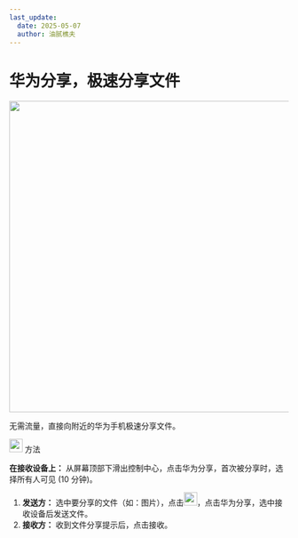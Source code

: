 ```yaml
---
last_update:
  date: 2025-05-07
  author: 油腻樵夫
---
```


# 华为分享，极速分享文件

<img src="https://tips-p01-drcn.dbankcdn.cn/MODEL/DOC/C00B031/resource/card/202502281vpXhm/zh-cn/image/figure/10044641_f002_Sharephone.png" width="560" height=""/>

无需流量，直接向附近的华为手机极速分享文件。

<img src="https://tips-p01-drcn.dbankcdn.cn/MODEL/EMUI/C00B030/resource/card/202503041becsx/zh-cn/image/common/buttons/fig_method.png" width="24" height="24"/> 方法

**在接收设备上：** 从屏幕顶部下滑出控制中心，点击华为分享，首次被分享时，选择所有人可见 (10 分钟)。

1.  **发送方：** 选中要分享的文件（如：图片），点击<img src="https://tips-p01-drcn.dbankcdn.cn/MODEL/EMUI/C00B030/resource/card/202406260lXnqu/zh-cn/image/common/buttons/ic_Celia_share.png" width="24" height="24"/>，点击华为分享，选中接收设备后发送文件。
2.  **接收方：** 收到文件分享提示后，点击接收。
